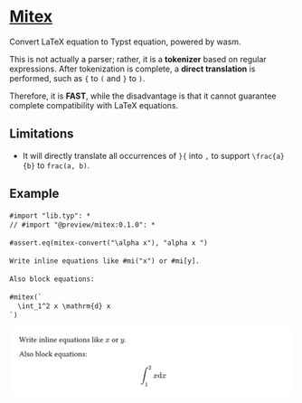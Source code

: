 # [Mitex](https://github.com/OrangeX4/typst-mitex)

Convert LaTeX equation to Typst equation, powered by wasm.

This is not actually a parser; rather, it is a **tokenizer** based on regular expressions. After tokenization is complete, a **direct translation** is performed, such as `{` to `(` and `}` to `)`.

Therefore, it is **FAST**, while the disadvantage is that it cannot guarantee complete compatibility with LaTeX equations.


## Limitations

- It will directly translate all occurrences of `}{` into `,` to support `\frac{a}{b}` to `frac(a, b)`.


## Example

```typst
#import "lib.typ": *
// #import "@preview/mitex:0.1.0": *

#assert.eq(mitex-convert("\alpha x"), "alpha x ")

Write inline equations like #mi("x") or #mi[y].

Also block equations:

#mitex(`
  \int_1^2 x \mathrm{d} x
`)
```

![example](examples/example.png)
